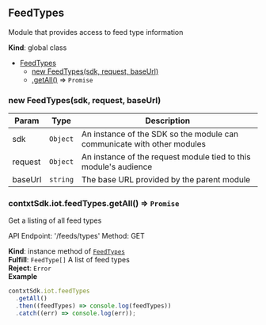 <a name="FeedTypes"></a>

## FeedTypes
Module that provides access to feed type information

**Kind**: global class  

* [FeedTypes](#FeedTypes)
    * [new FeedTypes(sdk, request, baseUrl)](#new_FeedTypes_new)
    * [.getAll()](#FeedTypes+getAll) ⇒ <code>Promise</code>

<a name="new_FeedTypes_new"></a>

### new FeedTypes(sdk, request, baseUrl)

| Param | Type | Description |
| --- | --- | --- |
| sdk | <code>Object</code> | An instance of the SDK so the module can communicate   with other modules |
| request | <code>Object</code> | An instance of the request module tied to this   module's audience |
| baseUrl | <code>string</code> | The base URL provided by the parent module |

<a name="FeedTypes+getAll"></a>

### contxtSdk.iot.feedTypes.getAll() ⇒ <code>Promise</code>
Get a listing of all feed types

API Endpoint: '/feeds/types'
Method: GET

**Kind**: instance method of [<code>FeedTypes</code>](#FeedTypes)  
**Fulfill**: <code>FeedType[]</code> A list of feed types  
**Reject**: <code>Error</code>  
**Example**  
```js
contxtSdk.iot.feedTypes
  .getAll()
  .then((feedTypes) => console.log(feedTypes))
  .catch((err) => console.log(err));
```
